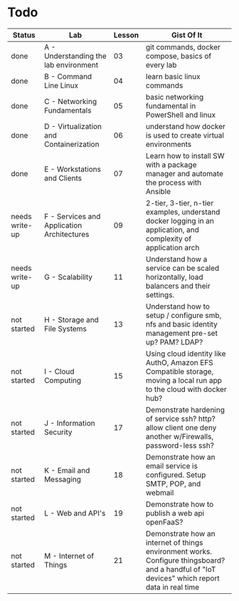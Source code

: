 # Todo

| Status | Lab | Lesson | Gist Of It |
| ----- | ----- | ------ | ----- |
| done | A - Understanding the lab environment | 03 | git commands, docker compose, basics of every lab |
| done | B - Command Line Linux | 04 | learn basic linux commands |
| done  | C - Networking Fundamentals | 05 | basic networking fundamental in PowerShell and linux |
| done | D - Virtualization and Containerization | 06 | understand how docker is used to create virtual environments |
|  done | E - Workstations and Clients | 07 | Learn how to install SW with a package manager and automate the process with Ansible |
| needs write-up | F - Services and Application Architectures | 09 | 2-tier, 3-tier, n-tier examples, understand docker logging in an application, and complexity of application arch |
| needs write-up | G - Scalability | 11 | Understand how a service can be scaled horizontally, load balancers and their settings. |
| not started | H - Storage and File Systems | 13 | Understand how to setup / configure smb, nfs and basic  identity management pre-set up? PAM? LDAP? |
| not started | I - Cloud Computing | 15 | Using cloud identity like AuthO, Amazon EFS Compatible storage, moving a local run app to the cloud with docker hub?  |
| not started | J - Information Security | 17 | Demonstrate hardening of service ssh? http?  allow client one deny another w/Firewalls, password-less ssh? |
| not started | K - Email and Messaging | 18 | Demonstrate how an email service is configured. Setup SMTP, POP, and webmail |
| not started | L - Web and API's | 19 | Demonstrate how to publish a web api openFaaS?  |
| not started | M - Internet of Things | 21 | Demonstrate how an internet of things environment works. Configure thingsboard? and a handful of "IoT devices" which report data in real time |